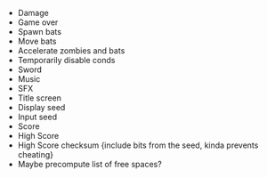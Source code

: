 - Damage
- Game over
- Spawn bats
- Move bats
- Accelerate zombies and bats
- Temporarily disable conds
- Sword
- Music
- SFX
- Title screen
- Display seed
- Input seed
- Score
- High Score
- High Score checksum {include bits from the seed, kinda prevents cheating}
- Maybe precompute list of free spaces?
